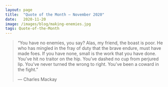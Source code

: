 ```yaml
---
layout:	page
title:	"Quote of the Month — November 2020"
date:	2020-11-20
image: /images/blog/making-enemies.jpg
tags: Quote-of-the-Month
---
```


  
> “You have no enemies, you say? Alas, my friend, the boast is poor. He who has mingled in the fray of duty that the brave endure, must have made foes. If you have none, small is the work that you have done. You’ve hit no traitor on the hip. You’ve dashed no cup from perjured lip. You’ve never turned the wrong to right. You’ve been a coward in the fight.”
> 
> — Charles Mackay

  